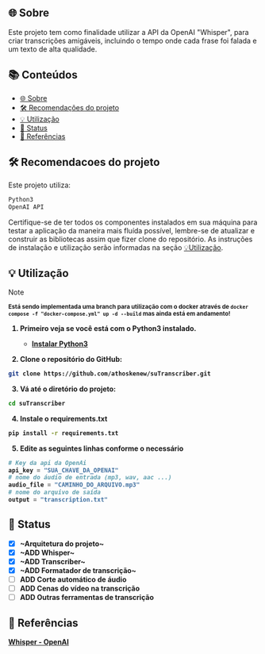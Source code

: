 ## 🌐 Sobre

Este projeto tem como finalidade utilizar a API da OpenAI "Whisper", para criar transcrições amigáveis, incluindo o tempo onde cada frase foi falada e um texto de alta qualidade.

## 📚 Conteúdos
- [🌐 Sobre](#-sobre)
- [🛠️ Recomendações do projeto](#-Recomendações-do-projeto)
- [💡 Utilização](#-utilização)
- [🚥 Status](#-status)
- [📄 Referências](#-referências)

## 🛠️ Recomendacoes do projeto

Este projeto utiliza:

```sh
Python3
OpenAI API
```

Certifique-se de ter todos os componentes instalados em sua máquina para testar a aplicação da maneira mais fluída possível, lembre-se de atualizar e construir as bibliotecas assim que fizer clone do repositório. As instruções de instalação e utilização serão informadas na seção [💡Utilização](#-utilização).

## 💡 Utilização
> [!Note]
<sup><strong>Está sendo implementada uma branch para utilização com o docker através de `docker compose -f "docker-compose.yml" up -d --build` mas ainda está em andamento!

1. Primeiro veja se você está com o Python3 instalado.

   - [Instalar Python3](https://www.python.org/downloads/)

2. Clone o repositório do GitHub:

```bash
git clone https://github.com/athoskenew/suTranscriber.git
```
3. Vá até o diretório do projeto:

```bash
cd suTranscriber
```
4. Instale o requirements.txt
```bash
pip install -r requirements.txt
```
5. Edite as seguintes linhas conforme o necessário
```python
# Key da api da OpenAi
api_key = "SUA_CHAVE_DA_OPENAI"
# nome do áudio de entrada (mp3, wav, aac ...)
audio_file = "CAMINHO_DO_ARQUIVO.mp3"
# nome do arquivo de saída
output = "transcription.txt"
```

## 🚥 Status

- [x] ~Arquitetura do projeto~
- [x] ~ADD Whisper~
- [x] ~ADD Transcriber~
- [x] ~ADD Formatador de transcrição~
- [ ] ADD Corte automático de áudio
- [ ] ADD Cenas do vídeo na transcrição
- [ ] ADD Outras ferramentas de transcrição

## 📄 Referências
[Whisper - OpenAI](https://openai.com/research/whisper)
